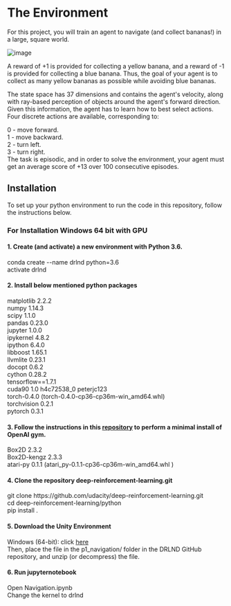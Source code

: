 <h1>The Environment</h1>
For this project, you will train an agent to navigate (and collect bananas!) in a large, square world.

![image](https://s3.amazonaws.com/video.udacity-data.com/topher/2018/June/5b1ab4b0_banana/banana.gif )




A reward of +1 is provided for collecting a yellow banana, and a reward of -1 is provided for collecting a blue banana. Thus, the goal of your agent is to collect as many yellow bananas as possible while avoiding blue bananas.

The state space has 37 dimensions and contains the agent's velocity, along with ray-based perception of objects around the agent's forward direction. Given this information, the agent has to learn how to best select actions. Four discrete actions are available, corresponding to:<br>

0 - move forward.<br>
1 - move backward.<br>
2 - turn left.<br>
3 - turn right.<br>
The task is episodic, and in order to solve the environment, your agent must get an average score of +13 over 100 consecutive episodes.

<h2>Installation</h2>

To set up your python environment to run the code in this repository, follow the instructions below.

<h3>For Installation Windows 64 bit with GPU </h3>
<h4>1. Create (and activate) a new environment with Python 3.6.</h4>

conda create --name drlnd python=3.6 
  <br>
activate drlnd<br>
<h4>2. Install below mentioned python packages</h4>
 
matplotlib 2.2.2  <br>
numpy 1.14.3 <br>
scipy 1.1.0<br>
pandas  0.23.0<br>
jupyter   1.0.0 <br> 
ipykernel  4.8.2 <br> 
ipython   6.4.0  <br>
libboost    1.65.1 <br> 
llvmlite    0.23.1 <br> 
docopt  0.6.2<br>
cython   0.28.2<br>
tensorflow==1.7.1<br>
cuda90  1.0  h4c72538_0  peterjc123<br>
torch-0.4.0 (torch-0.4.0-cp36-cp36m-win_amd64.whl)<br>
torchvision    0.2.1<br>
 pytorch 0.3.1<br>
<h4>3. Follow the instructions in this <a href="https://github.com/openai/gym">repository</a> to perform a minimal install of OpenAI gym. </h4> 
 Box2D  2.3.2   <br>
Box2D-kengz  2.3.3<br>
atari-py 0.1.1 (atari_py-0.1.1-cp36-cp36m-win_amd64.whl )<br>
<h4>4. Clone the repository deep-reinforcement-learning.git</h4>
  git clone https://github.com/udacity/deep-reinforcement-learning.git<br>
cd deep-reinforcement-learning/python<br>
pip install .<br>


<h4>5. Download the Unity Environment</h4>
Windows (64-bit): click  <a href="https://s3-us-west-1.amazonaws.com/udacity-drlnd/P1/Banana/Banana_Windows_x86_64.zip"> here </a><br>
Then, place the file in the p1_navigation/ folder in the DRLND GitHub repository, and unzip (or decompress) the file.
<h4>6. Run jupyternotebook</h4>
Open Navigation.ipynb <br>
Change the kernel to drlnd 
